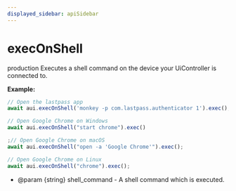 ```yaml
---
displayed_sidebar: apiSidebar
---
```

# execOnShell

 <span class="theme-doc-version-badge badge badge--success">production</span> 
Executes a shell command on the device your UiController is connected to.

**Example:**
```typescript 
// Open the lastpass app
await aui.execOnShell('monkey -p com.lastpass.authenticator 1').exec();

// Open Google Chrome on Windows
await aui.execOnShell("start chrome").exec()

;// Open Google Chrome on macOS
await aui.execOnShell("open -a 'Google Chrome'").exec();

// Open Google Chrome on Linux
await aui.execOnShell("chrome").exec();
```

   * @param {string} shell_command - A shell command which is executed.
